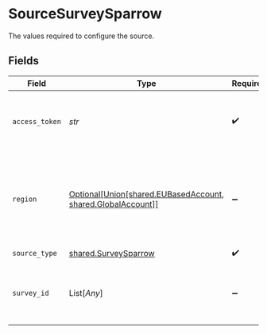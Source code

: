 # SourceSurveySparrow

The values required to configure the source.


## Fields

| Field                                                                                                                               | Type                                                                                                                                | Required                                                                                                                            | Description                                                                                                                         |
| ----------------------------------------------------------------------------------------------------------------------------------- | ----------------------------------------------------------------------------------------------------------------------------------- | ----------------------------------------------------------------------------------------------------------------------------------- | ----------------------------------------------------------------------------------------------------------------------------------- |
| `access_token`                                                                                                                      | *str*                                                                                                                               | :heavy_check_mark:                                                                                                                  | Your access token. See <a href="https://developers.surveysparrow.com/rest-apis#authentication">here</a>. The key is case sensitive. |
| `region`                                                                                                                            | [Optional[Union[shared.EUBasedAccount, shared.GlobalAccount]]](../../models/shared/baseurl.md)                                      | :heavy_minus_sign:                                                                                                                  | Is your account location is EU based? If yes, the base url to retrieve data will be different.                                      |
| `source_type`                                                                                                                       | [shared.SurveySparrow](../../models/shared/surveysparrow.md)                                                                        | :heavy_check_mark:                                                                                                                  | N/A                                                                                                                                 |
| `survey_id`                                                                                                                         | List[*Any*]                                                                                                                         | :heavy_minus_sign:                                                                                                                  | A List of your survey ids for survey-specific stream                                                                                |